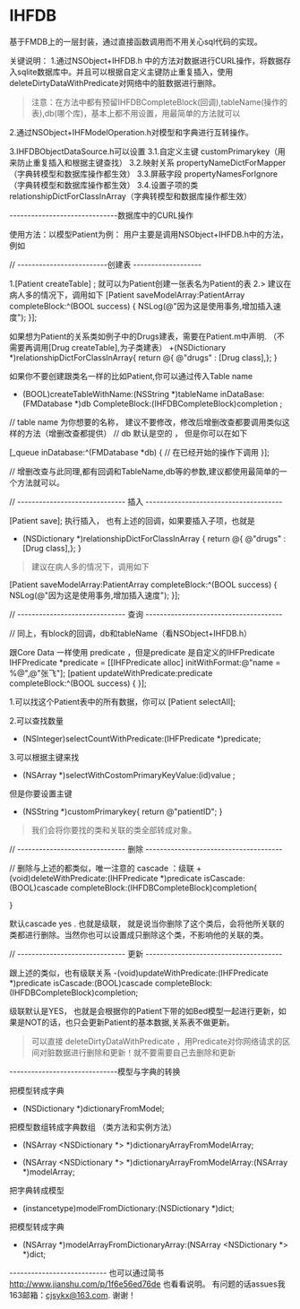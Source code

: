 # IHFDB
基于FMDB上的一层封装，通过直接函数调用而不用关心sql代码的实现。

关键说明：
1.通过NSObject+IHFDB.h 中的方法对数据进行CURL操作，将数据存入sqlite数据库中。并且可以根据自定义主键防止重复插入，使用deleteDirtyDataWithPredicate对网络中的脏数据进行删除。
>注意：在方法中都有预留IHFDBCompleteBlock(回调),tableName(操作的表),db(哪个库)，基本上都不用设置，用最简单的方法就可以

2.通过NSObject+IHFModelOperation.h对模型和字典进行互转操作。

3.IHFDBObjectDataSource.h可以设置
3.1.自定义主键 customPrimarykey（用来防止重复插入和根据主键查找）
3.2.映射关系 propertyNameDictForMapper（字典转模型和数据库操作都生效）
3.3.屏蔽字段 propertyNamesForIgnore（字典转模型和数据库操作都生效）
3.4.设置子项的类 relationshipDictForClassInArray（字典转模型和数据库操作都生效）

------------------------------数据库中的CURL操作

使用方法：以模型Patient为例：
用户主要是调用NSObject+IHFDB.h中的方法，例如

// -------------------------创建表 -------------------

1.[Patient createTable] ; 就可以为Patient创建一张表名为Patient的表
2.> 建议在病人多的情况下，调用如下
[Patient saveModelArray:PatientArray completeBlock:^(BOOL success) {
NSLog(@"因为这是使用事务,增加插入速度"); 
}];

如果想为Patient的关系类如例子中的Drugs建表，需要在Patient.m中声明.
（不需要再调用[Drug createTable],为子类建表） 
+(NSDictionary *)relationshipDictForClassInArray{
    return @{ @"drugs" : [Drug class],};
}

如果你不要创建跟类名一样的比如Patient,你可以通过传入Table name
+ (BOOL)createTableWithName:(NSString *)tableName inDataBase:(FMDatabase *)db CompleteBlock:(IHFDBCompleteBlock)completion ;  

// table name 为你想要的名称， 建议不要修改，修改后增删改查都要调用类似这样的方法（增删改查都提供）
// db 默认是空的 ， 但是你可以在如下

[_queue inDatabase:^(FMDatabase *db) {
    // 在已经开始的操作下调用
}];

// 增删改查与此同理,都有回调和TableName,db等的参数,建议都使用最简单的一个方法就可以。


// ------------------------------ 插入 --------------------------------------

[Patient save]; 执行插入， 也有上述的回调，如果要插入子项，也就是 
+ (NSDictionary *)relationshipDictForClassInArray {
return @{ @"drugs" : [Drug class],};
}

> 建议在病人多的情况下，调用如下

[Patient saveModelArray:PatientArray completeBlock:^(BOOL success) {
NSLog(@"因为这是使用事务,增加插入速度"); 
}];


// ------------------------------ 查询 --------------------------------------

// 同上，有block的回调，db和tableName（看NSObject+IHFDB.h）

跟Core Data 一样使用 predicate ，但是predicate 是自定义的IHFPredicate
IHFPredicate *predicate = [[IHFPredicate alloc] initWithFormat:@"name = %@",@"张飞"];
[patient updateWithPredicate:predicate completeBlock:^(BOOL success) {
}];

1.可以找这个Patient表中的所有数据，你可以
[Patient selectAll]; 

2.可以查找数量
+ (NSInteger)selectCountWithPredicate:(IHFPredicate *)predicate;


3.可以根据主键来找
+ (NSArray *)selectWithCostomPrimaryKeyValue:(id)value ;

但是你要设置主键
+ (NSString *)customPrimarykey{
return @"patientID";
}

> 我们会将你要找的类和关联的类全部转成对象。

// ------------------------------ 删除 --------------------------------------

// 删除与上述的都类似，唯一注意的 cascade ：级联
+(void)deleteWithPredicate:(IHFPredicate *)predicate isCascade:(BOOL)cascade completeBlock:(IHFDBCompleteBlock)completion{

}

默认cascade yes . 也就是级联， 就是说当你删除了这个类后，会将他所关联的类都进行删除。当然你也可以设置成只删除这个类，不影响他的关联的类。

// ------------------------------ 更新 --------------------------------------


跟上述的类似，也有级联关系
-(void)updateWithPredicate:(IHFPredicate *)predicate isCascade:(BOOL)cascade completeBlock:(IHFDBCompleteBlock)completion;

级联默认是YES， 也就是会根据你的Patient下带的如Bed模型一起进行更新，如果是NOT的话，也只会更新Patient的基本数据,关系表不做更新。


> 可以直接 deleteDirtyDataWithPredicate ，用Predicate对你网络请求的区间对脏数据进行删除和更新！就不要需要自己去删除和更新

------------------------------模型与字典的转换

把模型转成字典
- (NSDictionary *)dictionaryFromModel;

把模型数组转成字典数组 （类方法和实例方法）
- (NSArray <NSDictionary *> *)dictionaryArrayFromModelArray;
+ (NSArray <NSDictionary *> *)dictionaryArrayFromModelArray:(NSArray *)modelArray;


把字典转成模型

+ (instancetype)modelFromDictionary:(NSDictionary *)dict;

把模型转成字典

+ (NSArray <id> *)modelArrayFromDictionaryArray:(NSArray <NSDictionary *> *)dict;


--------------------------- 也可以通过简书 http://www.jianshu.com/p/1f6e56ed76de 也看看说明。
有问题的话assues我163邮箱：cjsykx@163.com. 谢谢！



